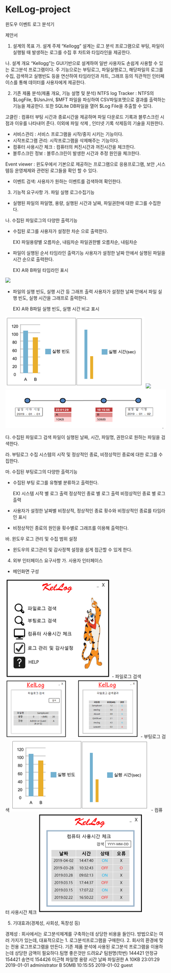 # KelLog-project
윈도우 이벤트 로그 분석기

제안서

1. 설계의 목표 
가. 설계 주제
“Kellogg” 설계는 로그 분석 프로그램으로 부팅, 파일이 실행될 때 발생하는 로그를 수집 후 차트와  타임라인을 제공한다.

나. 설계 개요
“Kellogg”는 GUI기반으로 설계하여 일반 사용자도 손쉽게 사용할 수 있는 로그분석 프로그램이다.
 주 기능으로는 부팅로그, 파일실행로그, 해당파일의 로그를 수집, 검색하고 실행빈도 등을 연산하여 타임라인과 차트, 그래프 등의 직관적인 인터페이스를 통해 데이터를 사용자에게 제공한다.

2. 기존 제품 분석(제품 개요, 기능 설명 및 분석)
NTFS log Tracker : NTFS의 $LogFile, $UsnJrnl, $MFT 파일을 파싱하여 CSV파일포맷으로 결과를 출력하는 기능을 제공한다. 또한 SQLite DB파일을 열어 $Log File을 추출할 수 있다.

고클린 : 컴퓨터 부팅 시간과 종료시간을 제공하며 파일 다운로드 기록과 블루스크린 시점과 이유를 나타내어 준다. 이외에 파일 삭제 , 인터넷 기록 삭제등의 기술을 지원한다.
- 서비스관리 : 서비스 프로그램을 시작/중지 시키는 기능이다.
-  시작프로그램 관리: 시작프로그램을 삭제해주는 기능이다.
-  컴퓨터 사용시간 체크 : 컴퓨터의 켜진시간과 꺼진시간을 체크한다.
-  블루스크린 정보 : 블루스크린이 발생한 시간과 추정 원인을 체크한다.

Event viewer : 윈도우에서 기본으로 제공하는 프로그램으로 응용프로그램, 보안 ,시스템등 운영체제와 관련된 로그들을 확인 할 수 있다.
- 이벤트 검색: 사용자가 원하는 이벤트를 검색하여 확인한다.

3. 기능적 요구사항
가. 파일 실행 로그수집기능
  - 실행된 파일의 파일명, 용량, 실행된 시간과 날짜, 파일권한에 대한 로그를 수집한다.

나. 수집된 파일로그의 다양한 출력기능
  - 수집된 로그를 사용자가 설정한 차순 으로 출력한다.

	EX) 파일용량별 오름차순, 내림차순
    	    파일권한별 오름차순, 내림차순

  - 파일이 실행된 순서 타임라인 출력기능
사용자가 설정한 날짜 안에서 실행된 파일을 시간 순으로 출력한다.

	EX) A와 B파일 타임라인 표시
<img src="https://github.com/YeonSeok-Song/KelLog-project/blob/main/image/%ED%91%9C.PNG">

  - 파일의 실행 빈도, 실행 시간 등 그래프 출력
사용자가 설정한 날짜 안에서 파일 실행 빈도, 실행 시간을 그래프로 출력한다.

	EX) A와 B파일 실행 빈도, 실행 시간 비교 표시
<img src="https://github.com/YeonSeok-Song/KelLog-project/blob/main/image/%EA%B7%B8%EB%9E%98%ED%94%84.PNG">
<img src="https://github.com/YeonSeokSong/KelLogproject/blob/main/image/%EC%9D%BC%EB%B3%84%20%ED%8C%8C%EC%9D%BC%20%EC%82%AC%EC%9A%A9%EC%8B%9C%EA%B0%84.PNG">
<img src="https://github.com/YeonSeok-Song/KelLog-project/blob/main/image/%EC%9D%BC%EC%9E%90%20%EB%B2%94%EC%9C%84%20%EA%B2%80%EC%83%89.PNG">

다. 수집된 파일로그 검색
  파일이 실행된 날짜, 시간, 파일명, 권한으로 원하는 파일을 검색한다.

라. 부팅로그 수집
  시스템의 시작 및 정상적인 종료, 비정상적인 종료에 대한 로그를 수집한다.

마. 수집된 부팅로그의 다양한 출력기능
  - 수집된 부팅 로그를 유형별 분류하고 출력한다.
	
	EX) 시스템 시작 별 로그 출력
	    정상적인 종료 별 로그 출력
	    비정상적인 종료 별 로그 출력

  - 사용자가 설정한 날짜별 비정상적, 정상적인 종료 횟수와 비정상적인 종료를 타임라인 표시

  - 비정상적인 종료의 원인을 횟수별로 그래프를 이용해 출력한다.

바. 윈도우 로그 관리 및 수집 범위 설정
 - 윈도우의 로그관리 및 감사정책 설정을 쉽게 접근할 수 있게 한다.

4. 외부 인터페이스 요구사항
가. 사용자 인터페이스
 - 메인화면 구성
<img src="https://github.com/YeonSeok-Song/KelLog-project/blob/main/image/%EB%A9%94%EC%9D%B8%ED%99%94%EB%A9%B4.PNG">
- 파일로그 검색
<img src="https://github.com/YeonSeok-Song/KelLog-project/blob/main/image/%ED%8C%8C%EC%9D%BC%20%EB%A1%9C%EA%B7%B8%20%EA%B2%80%EC%83%89.PNG">
- 부팅로그 검색
<img src="https://github.com/YeonSeok-Song/KelLog-project/blob/main/image/%EA%B7%B8%EB%9E%98%ED%94%84.PNG">
- 컴퓨터 사용시간 체크
<img src="https://github.com/YeonSeok-Song/KelLog-project/blob/main/image/%EC%BB%B4%ED%93%A8%ED%84%B0%20%EC%82%AC%EC%9A%A9%EC%8B%9C%EA%B0%84%20%EC%B2%B4%ED%81%AC.PNG">

5. 기대효과(경제성, 사회성, 독창성 등)

경제성 : 회사에서는 로그분석체계를 구축하는데 상당한 비용을 들인다.
		방법으로는 여러 가지가 있는데, 대표적으로는
		 1. 로그분석프로그램을 구매한다.
		 2. 회사의 환경에 맞는 전용 로그프로그램을 만든다.
		기존 제품 분석에 사용된 로그분석 프로그램을 이용하는데 상당한 		금액이 필요하다.팀명	좋은것만 드려요♪
팀원명(학번)	144421 안정규 154421 송연석 154426 이근혁
파일명	용량	시간	날짜	파일권한
A	10KB	23:01:29	2019-01-01	administrator
B	50MB	10:15:55	2019-01-02	guest
